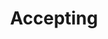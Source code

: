 ---
title: "Accepting"
draft: true 
categories: ['']

tags: ['accepting']

arwords: 'قابل'

arexps: []

enwords: ['Accepting']

enexps: []

arlexicons: 'ق'

enlexicons: ['A']

authors: ['Ruqayya Roshdy']

translators: ['Tarek Ibrahim']

citations: ['دليل أكسفورد في السانيات الحاسوبية']

sources: ['المنظمة العربية للترجمة']

slug: ""
---